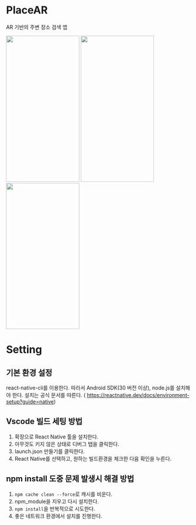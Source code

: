 # PlaceAR
AR 기반의 주변 장소 검색 앱

<img src="https://github.com/green-21/PlaceAR/assets/75987694/bc7d00a9-3330-4718-9330-59a221a23f5d"  width="200" height="400">
<img src="https://github.com/green-21/PlaceAR/assets/75987694/3af39476-fb6c-4bde-a036-5a4a67a1e1a9"  width="200" height="400">
<img src="https://github.com/green-21/PlaceAR/assets/75987694/d5d1c607-8185-43da-9ae3-067a6bcdb15c"  width="200" height="400">

   

# Setting
## 기본 환경 설정
react-native-cli를 이용한다. 따라서 Android SDK(30 버전 이상), node.js를 설치해야 한다. 설치는 공식 문서를 따른다. (
https://reactnative.dev/docs/environment-setup?guide=native)
## Vscode 빌드 세팅 방법
1. 확장으로 React Native 툴을 설치한다.
2. 아무것도 키지 않은 상태로 디버그 탭을 클릭한다.
3. launch.json 만들기를 클릭한다.
4. React Native를 선택하고, 원하는 빌드환경을 체크한 다음 확인을 누른다.


## npm install 도중 문제 발생시 해결 방법
1. `npm cache clean --force`로 캐시를 비운다.
2. npm_module을 지우고 다시 설치한다.
3. `npm install`을 반복적으로 시도한다.
4. 좋은 네트워크 환경에서 설치를 진행한다.